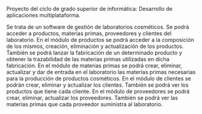 Proyecto del ciclo de grado superior de informática: Desarrollo de aplicaciones multiplataforma.

Se trata de un software de gestión de laboratorios cosméticos. Se podrá acceder a productos, materias primas, proveedores y clientes del laboratorio. En el módulo de productos se podrá acceder a la composición de los mismos, creación, eliminación y actualización de los productos. También se podrá lanzar la fabricación de un determinado producto y obtener la trazabilidad de las materias primas utilizadas en dicha fabricación. En el módulo de materias primas se podrá crear, eliminar, actualizar y dar de entrada en el laboratorio las materias primas necesarias para la producción de productos cosméticos. En el módulo de clientes se podrán crear, eliminar y actualizar los clientes. También se podrá ver los productos que tiene cada cliente. En el módulo de proveedores se podrá crear, eliminar, actualizar los proveedores. También se podrá ver las materias primas que cada proveedor suministra al laboratorio.
